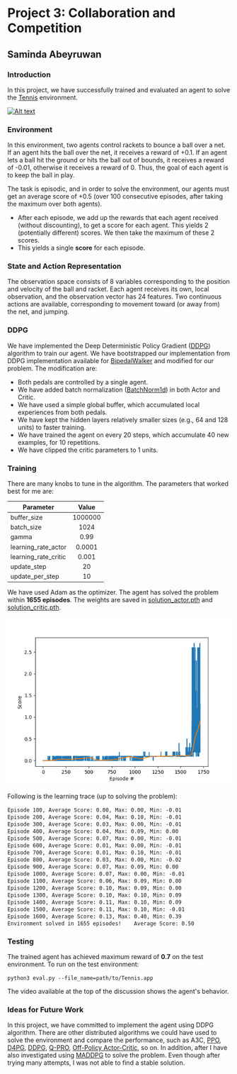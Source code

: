 # Project 3: Collaboration and Competition
## Saminda Abeyruwan

### Introduction

In this project, we have successfully trained and evaluated an agent to solve the [Tennis](https://github.com/Unity-Technologies/ml-agents/blob/master/docs/Learning-Environment-Examples.md#tennis) environment.

[![Alt text](https://img.youtube.com/vi/fR1toTBZR50/0.jpg)](https://www.youtube.com/watch?v=fR1toTBZR50)

### Environment

In this environment, two agents control rackets to bounce a ball over a net. If an agent hits the ball over the net, it receives a reward of +0.1.  If an agent lets a ball hit the ground or hits the ball out of bounds, it receives a reward of -0.01, otherwise it receives a reward of 0. Thus, the goal of each agent is to keep the ball in play.

The task is episodic, and in order to solve the environment, our agents must get an average score of +0.5 (over 100 consecutive episodes, after taking the maximum over both agents). 

- After each episode, we add up the rewards that each agent received (without discounting), to get a score for each agent. This yields 2 (potentially different) scores. We then take the maximum of these 2 scores.
- This yields a single **score** for each episode.

### State and Action Representation

The observation space consists of 8 variables corresponding to the position and velocity of the ball and racket. Each agent receives its own, local observation, and the observation vector has 24 features.  Two continuous actions are available, corresponding to movement toward (or away from) the net, and jumping. 

### DDPG

We have implemented the Deep Deterministic Policy Gradient ([DDPG](https://arxiv.org/abs/1509.02971)) algorithm to train our agent. We have bootstrapped our implementation from DDPG implementation available for [BipedalWalker](https://github.com/udacity/deep-reinforcement-learning/tree/master/ddpg-bipedal) and modified for our problem. The modification are:

- Both pedals are controlled by a single agent. 
- We have added batch normalization ([BatchNorm1d](https://pytorch.org/docs/stable/nn.html)) in both Actor and Critic. 
- We have used a simple global buffer, which accumulated local experiences from both pedals. 
- We have kept the hidden layers relatively smaller sizes (e.g., 64 and 128 units) to faster training.
- We have trained the agent on every 20 steps, which accumulate 40 new examples, for 10 repetitions. 
- We have clipped the critic parameters to 1 units. 

### Training

There are many knobs to tune in the algorithm. The parameters that worked best for me are:

| Parameter      | Value         | 
| ---------------|:-------------:| 
| buffer\_size |  1000000        |
| batch\_size  |  1024        |
| gamma   |     0.99        |
| learning\_rate\_actor  |    0.0001        |
| learning\_rate\_critic  |    0.001        |
| update\_step |    20        |
| update\_per\_step  |   10        |

We have used Adam as the optimizer. The agent has solved the problem within __1655 episodes__. The weights are saved in [solution_actor.pth](solution_actor.pth) and [solution_critic.pth](solution_critic.pth).

![image1](scores.png)

Following is the learning trace (up to solving the problem):

	Episode 100, Average Score: 0.00, Max: 0.00, Min: -0.01
	Episode 200, Average Score: 0.04, Max: 0.10, Min: -0.01
	Episode 300, Average Score: 0.03, Max: 0.00, Min: -0.01
	Episode 400, Average Score: 0.04, Max: 0.09, Min: 0.00
	Episode 500, Average Score: 0.07, Max: 0.00, Min: -0.01
	Episode 600, Average Score: 0.01, Max: 0.00, Min: -0.01
	Episode 700, Average Score: 0.01, Max: 0.10, Min: -0.01
	Episode 800, Average Score: 0.03, Max: 0.00, Min: -0.02
	Episode 900, Average Score: 0.07, Max: 0.09, Min: 0.00
	Episode 1000, Average Score: 0.07, Max: 0.00, Min: -0.01
	Episode 1100, Average Score: 0.06, Max: 0.09, Min: 0.00
	Episode 1200, Average Score: 0.10, Max: 0.09, Min: 0.00
	Episode 1300, Average Score: 0.10, Max: 0.10, Min: 0.09
	Episode 1400, Average Score: 0.11, Max: 0.10, Min: 0.09
	Episode 1500, Average Score: 0.11, Max: 0.10, Min: -0.01
	Episode 1600, Average Score: 0.13, Max: 0.40, Min: 0.39
	Environment solved in 1655 episodes!    Average Score: 0.50


### Testing

The trained agent has achieved maximum reward of  __0.7__ on the test environment. To run on the test environment:

	python3 eval.py --file_name=path/to/Tennis.app
	
The video available at the top of the discussion shows the agent's behavior.

### Ideas for Future Work

In this project, we have committed to implement the agent using DDPG algorithm. There are other distributed algorithms we could have used to solve the environment and compare the performance, such as A3C, [PPO](https://arxiv.org/pdf/1707.06347.pdf), [D4PG](https://openreview.net/pdf?id=SyZipzbCb), [DDPG](https://arxiv.org/pdf/1509.02971.pdf), [Q-PRO](https://arxiv.org/pdf/1611.02247.pdf), [Off-Policy Actor-Critic](http://incompleteideas.net/papers/Degris-OffPAC-ICML-2012.pdf), so on. In addition, after I have also investigated using [MADDPG](https://arxiv.org/pdf/1706.02275.pdf) to solve the problem. Even though after trying many attempts, I was not able to find a stable solution. 



